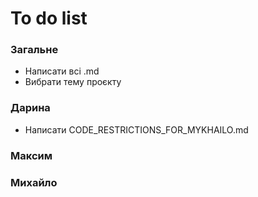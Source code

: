 # To do list

### Загальне
* Написати всі .md
* Вибрати тему проєкту

### Дарина
* Написати CODE_RESTRICTIONS_FOR_MYKHAILO.md

### Максим

### Михайло

